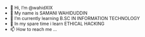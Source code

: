 - 👋 Hi, I’m @wahidXIX
- 👀 My name is SAMANI WAHIDUDDIN
- 🌱 I’m currently learning B.SC IN INFORMATION TECHNOLOGY
- 💞️ In my spare time i learn ETHICAL HACKING 
- 📫 How to reach me ...

<!---
wahidXIX/wahidXIX is a ✨ special ✨ repository because its `README.md` (this file) appears on your GitHub profile.
You can click the Preview link to take a look at your changes.
--->
